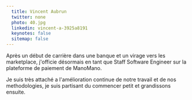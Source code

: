 ```yaml
---
  title: Vincent Aubrun
  twitter: none
  photo: 40.jpg
  linkedin: vincent-a-3925a8191
  keynotes: false
  sitemap: false
---
```

Après un début de carrière dans une banque et un virage vers les marketplace, j'officie désormais en tant que Staff Software Engineer sur la plateforme de paiement de ManoMano.

Je suis très attaché a l'amélioration continue de notre travail et de nos methodologies, je suis partisant du commencer petit et grandissons ensuite. 
